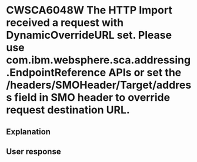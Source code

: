 # CWSCA6048W The HTTP Import received a request with DynamicOverrideURL set. Please use com.ibm.websphere.sca.addressing.EndpointReference APIs or set the /headers/SMOHeader/Target/address field in SMO header to override request destination URL.

## Explanation

## User response
